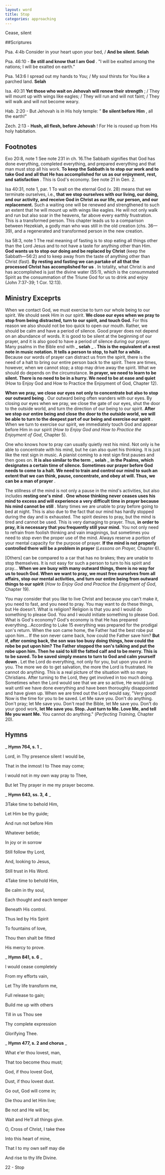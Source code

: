 ```yaml
---
layout: word
title: Stop
categories: approaching
---
```


Cease, silent

##Scriptures

Psa. 4:4b Consider in your heart upon your bed, / **And be silent. Selah**

Psa. 46:10 - **Be still and know that I am God** . "I will be exalted among the nations; I will be exalted on earth."

Psa. 143:6 I spread out my hands to You; / My soul thirsts for You like a parched land. **Selah**

Isa. 40:31 **Yet those who wait on Jehovah will renew their strength** ; / They will mount up with wings like eagles; / They will run and will not faint; / They will walk and will not become weary.

Hab. 2:20 - But Jehovah is in His holy temple: " **Be silent before Him** , all the earth!"

Zech. 2:13 - **Hush, all flesh, before Jehovah** ! For He is roused up from His holy habitation.

## Footnotes

Exo 20:8, note 1 See note 231 in ch. 16.The Sabbath signifies that God has done everything, completed everything, and prepared everything and that man must stop all his work. **To keep the Sabbath is to stop our work and to take God and all that He has accomplished for us as our enjoyment, rest, and satisfaction** . This is God's economy. See note 21 in Gen. 2.

Isa 40:31, note 1, par. 1 To wait on the eternal God (v. 28) means that we terminate ourselves, i.e., **that we stop ourselves with our living, our doing, and our activity, and receive God in Christ as our life, our person, and our replacement.** Such a waiting one will be renewed and strengthened to such an extent that he will mount up with wings like eagles. He will not only walk and run but also soar in the heavens, far above every earthly frustration. This is a transformed person. This chapter leads us to a comparison between Hezekiah, a godly man who was still in the old creation (chs. 36—39), and a regenerated and transformed person in the new creation.

Isa 58:3, note 1 The real meaning of fasting is to stop eating all things other than the Lord Jesus and to not have a taste for anything other than Him. **God wants us to stop our doing and be replaced by Christ** (keep the Sabbath—56:2) and to keep away from the taste of anything other than Christ (fast). **By resting and fasting we can partake of all that the processed Christ has accomplished for us** . In totality, what Christ is and has accomplished is just the divine water (55:1), which is the consummated Spirit as the consummation of the Triune God for us to drink and enjoy (John 7:37-39; 1 Cor. 12:13).

## Ministry Exceprts

When we contact God, we must exercise to turn our whole being to our spirit. We should seek Him in our spirit. **We close our eyes when we pray to stop from being distracted, turn to our spirit, and touch God.** For this reason we also should not be too quick to open our mouth. Rather, we should be calm and have a period of silence. Good prayer does not depend on an abundance of words. It is good to be silent at the beginning of our prayer, and it is also good to have a period of silence during our prayer. Many psalms in the Bible end with _ **selah** _ **. This is the equivalent of a rest note in music notation. It tells a person to stop, to halt for a while** . Because our words of prayer can distract us from the spirit, there is the need of a halt to bring our entire person back to the spirit. There are times, however, when we cannot stop; a stop may drive away the spirit. What we should do depends on the circumstance. **In prayer, we need to learn to be silent. There is no need to be in a hurry. We need to be at ease and quiet** (How to Enjoy God and How to Practice the Enjoyment of God, Chapter 12).

**When we pray, we close our eyes not only to concentrate but also to stop our outward being** . Our outward being often wanders with our eyes. By closing our eyes when we pray, we close the gate of our eyes, shut the door to the outside world, and turn the direction of our being to our spirit. **After we stop our entire being and close the door to the outside world, we will be able to turn to the deepest part of our being and exercise our spirit** . When we turn to exercise our spirit, we immediately touch God and appear before Him in our spirit (_How to Enjoy God and How to Practice the Enjoyment of God_, Chapter 5).

One who knows how to pray can usually quietly rest his mind. Not only is he able to concentrate with his mind, but he can also quiet his thinking. It is just like the rest sign in music. A pianist coming to a rest sign first pauses and then goes on. **It is also similar to the term** _ **selah** _ **in the Psalms, which designates a certain time of silence. Sometimes our prayer before God needs to come to a halt. We need to train and control our mind to such an extent that we can think, pause, concentrate, and obey at will. Thus, we can be a man of prayer** .

The stillness of the mind is not only a pause in the mind's activities, but also includes **resting one's mind** . **One whose thinking never ceases uses his mind to excess and will experience a very difficult time in prayer because his mind cannot be still** . Many times we are unable to pray before going to bed at night. This is also due to the fact that our mind has hardly stopped during the day and is exhausted. The spirit desires to pray, but the mind is tired and cannot be used. This is very damaging to prayer. Thus, **in order to pray, it is necessary that you frequently still your mind.** You not only need to refrain from foolish thinking and vain imaginings, but sometimes you need to stop even the proper use of the mind. Always reserve a portion of your mental capacity for the purpose of prayer. **If the mind is not properly controlled there will be a problem in prayer** (_Lessons on Prayer,_ Chapter 6).

[Others] can be compared to a car that has no brakes; they are unable to stop themselves. It is not easy for such a person to turn to his spirit and pray... **When we are busy with many outward things, there is no way for us to touch God. When we want to pray, we must free ourselves from all affairs, stop our mental activities, and turn our entire being from outward things to our spirit** (_How to Enjoy God and Practice the Enjoyment of God_, Chapter 19).

You may consider that you like to live Christ and because you can't make it, you need to fast, and you need to pray. You may want to do these things, but He doesn't. What is religion? Religion is that you and I would do something to please God. You and I would initiate something to please God. What is God's economy? God's economy is that He has prepared everything…According to Luke 15 everything was prepared for the prodigal son's return. When the son came home, the Father had the best robe put upon him… If the son never came back, how could the Father save him? **But if, after coming back, the son was too busy doing things, how could the robe be put upon him? The Father stopped the son's talking and put the robe upon him. Then he said to kill the fatted calf and to be merry. This is to be saved. To be saved simply means to turn to God and calm yourself down** . Let the Lord do everything, not only for you, but upon you and in you. The more we do to get salvation, the more the Lord is frustrated. He cannot do anything. This is a real picture of the situation with so many Christians. After turning to the Lord, they get involved in too much doing. Sometimes when the Lord would see that we are so active, He would just wait until we have done everything and have been thoroughly disappointed and have given up. When we are tired out the Lord would say, "Very good! Now is the time for you to be saved. Let Me save you. Don't do anything. Don't pray; let Me save you. Don't read the Bible, let Me save you. Don't do your good work, **let Me save you. Stop. Just turn to Me. Love Me, and tell Me you want Me.** You cannot do anything." (_Perfecting Training,_ Chapter 20).

## Hymns

_ **Hymn 764, s. 1** _

Lord, in Thy presence silent I would be,

That in the inmost I to Thee may come;

I would not in my own way pray to Thee,

But let Thy prayer in me my prayer become.

_ **Hymn 643, ss. 3, 4** _

3Take time to behold Him,

Let Him be thy guide;

And run not before Him

Whatever betide;

In joy or in sorrow

Still follow thy Lord,

And, looking to Jesus,

Still trust in His Word.

4Take time to behold Him,

Be calm in thy soul,

Each thought and each temper

Beneath His control.

Thus led by His Spirit

To fountains of love,

Thou then shalt be fitted

His mercy to prove.

_ **Hymn 841, s. 6** _

I would cease completely

From my efforts vain,

Let Thy life transform me,

Full release to gain;

Build me up with others

Till in us Thou see

Thy complete expression

Glorifying Thee.

_ **Hymn 477, s. 2 and chorus** _

What e'er thou lovest, man,

That too become thou must;

God, if thou lovest God,

Dust, if thou lovest dust.

Go out, God will come in;

Die thou and let Him live;

Be not and He will be;

Wait and He'll all things give.

O, Cross of Christ, I take thee

Into this heart of mine,

That I to my own self may die

And rise to thy life Divine.

22 - Stop
